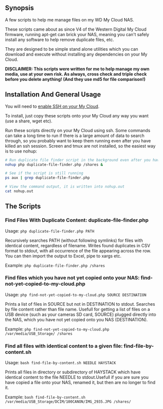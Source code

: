 ## Synopsis

A few scripts to help me manage files on my WD My Cloud NAS.

These scripts came about as since V4 of the Western Digital My Cloud firmware, running apt-get can brick your NAS, meaning you can't safely install any software to help remove duplicate files, etc.

They are designed to be simple stand alone utilities which you can download and execute without installing any dependencies on your My Cloud.

**DISCLAIMER: This scripts were written for me to help manage my own media, use at your own risk. As always, cross check and triple check before you delete anything! (And they use md5 for file comparison!)**

## Installation And General Usage

You will need to [enable SSH on your My Cloud](http://support.wdc.com/knowledgebase/answer.aspx?ID=14946).

To install, just copy these scripts onto your My Cloud any way you want (use a share, wget etc).

Run these scripts directly on your My Cloud using ssh. Some commands can take a long time to run if there is a large amount of data to search through, so you probably want to keep them running even after you have killed an ssh session. Screen and tmux are not installed, so the easiest way is to use nohup:


```bash
# Run duplicate file finder script in the background even after you have terminated the ssh session
nohup php duplicate-file-finder.php /shares &

# See if the script is still running
ps aux | grep duplicate-file-finder.php

# View the command output, it is written into nohup.out
cat nohup.out
```

## The Scripts

### Find Files With Duplicate Content: duplicate-file-finder.php

Usage: `php duplicate-file-finder.php PATH`

Recursively searches PATH (without following symlinks) for files with identical content, regardless of filename. Writes found duplicates in CSV format to stdout, with all occurrence of the file appearing across the row. You can then import the output to Excel, pipe to xargs etc.

Example: `php duplicate-file-finder.php /shares`

### Find files which you have not yet copied onto your NAS: find-not-yet-copied-to-my-cloud.php

Usage: `php find-not-yet-copied-to-my-cloud.php SOURCE DESTINATION`

Prints a list of files in SOURCE but not in DESTINATION to stdout. Searches by file content rather than file name. Usefull for getting a list of files on a USB device (such as your cameras SD card, SOURCE) plugged directly into the NAS, which you have not yet copied onto you NAS (DESTINATION).

Example: `php find-not-yet-copied-to-my-cloud.php /var/media/USB_Storage/ /shares`

### Find all files with identical content to a given file: find-file-by-content.sh

Usage: `bash find-file-by-content.sh NEEDLE HAYSTACK`

Prints all files in directory or subdirectory of HAYSTACK which have identical content to the file NEEDLE to stdout.Usefull if you are sure you have copied a file onto your NAS, renamed it, but then are no longer to find it.

Example: `bash find-file-by-content.sh /var/media/USB_Storage/DCIM/100CANON/IMG_2935.JPG /shares/`